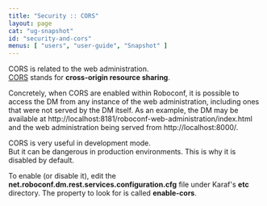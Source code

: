 ```yaml
---
title: "Security :: CORS"
layout: page
cat: "ug-snapshot"
id: "security-and-cors"
menus: [ "users", "user-guide", "Snapshot" ]
---
```


CORS is related to the web administration.  
[CORS](https://en.wikipedia.org/wiki/Cross-origin_resource_sharing) stands for **cross-origin resource sharing**.

Concretely, when CORS are enabled within Roboconf, it is possible to access the DM from any instance of the
web administration, including ones that were not served by the DM itself. As an example, the DM may be available
at http://localhost:8181/roboconf-web-administration/index.html and the web administration being served from
http://localhost:8000/.

CORS is very useful in development mode.  
But it can be dangerous in production environments. This is why it is disabled by default.

To enable (or disable it), edit the **net.roboconf.dm.rest.services.configuration.cfg** file
under Karaf's **etc** directory. The property to look for is called **enable-cors**.
